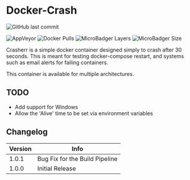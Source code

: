 # Docker-Crash

![GitHub last commit](https://img.shields.io/github/last-commit/joeizzard/docker-crash?style=flat-square)

![AppVeyor](https://img.shields.io/appveyor/ci/joeizzard/docker-crash?style=flat-square) ![Docker Pulls](https://img.shields.io/docker/pulls/joeizzard/crasherr?style=flat-square) ![MicroBadger Layers](https://img.shields.io/microbadger/layers/joeizzard/crasherr?style=flat-square) ![MicroBadger Size](https://img.shields.io/microbadger/image-size/joeizzard/crasherr?style=flat-square)

Crasherr is a simple docker container designed simply to crash after 30 seconds. This is meant for testing docker-compose restart, and systems such as email alerts for failing containers.

This container is available for multiple architectures.

## TODO

- Add support for Windows
- Allow the 'Alive' time to be set via environment variables

## Changelog

Version | Info
---- | ----
1.0.1 | Bug Fix for the Build Pipeline
1.0.0 | Initial Release
